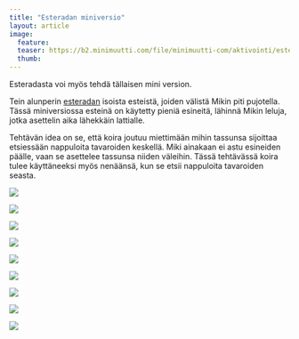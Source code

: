 ```yaml
---
title: "Esteradan miniversio"
layout: article
image:
  feature:
  teaser: https://b2.minimuutti.com/file/minimuutti-com/aktivointi/esteradan-miniversio/DS15253-245px.jpg
  thumb:
---
```


Esteradasta voi myös tehdä tällaisen mini version.

Tein alunperin [esteradan](/aktivointi/esterata/) isoista esteistä, joiden välistä Mikin piti pujotella. Tässä miniversiossa esteinä on käytetty pieniä esineitä, lähinnä Mikin leluja, jotka asettelin aika lähekkäin lattialle.

Tehtävän idea on se, että koira joutuu miettimään mihin tassunsa sijoittaa etsiessään nappuloita tavaroiden keskellä. Miki ainakaan ei astu esineiden päälle, vaan se asettelee tassunsa niiden väleihin. Tässä tehtävässä koira tulee käyttäneeksi myös nenäänsä, kun se etsii nappuloita tavaroiden seasta.

[![](https://b2.minimuutti.com/file/minimuutti-com/aktivointi/esteradan-miniversio/DS15253-800px.jpg)](https://dl.dropboxusercontent.com/sh/ea1wtnz7z734o12/AABM8KcYVAeLLpTsZGbahvCEa/aktivointi/esteradan-miniversio/DS15253.jpg)

[![](https://b2.minimuutti.com/file/minimuutti-com/aktivointi/esteradan-miniversio/DS15261-800px.jpg)](https://dl.dropboxusercontent.com/sh/ea1wtnz7z734o12/AADQ7ZpnBMTj-DZ201Fwv25Fa/aktivointi/esteradan-miniversio/DS15261.jpg)

[![](https://b2.minimuutti.com/file/minimuutti-com/aktivointi/esteradan-miniversio/DS15265-800px.jpg)](https://dl.dropboxusercontent.com/sh/ea1wtnz7z734o12/AACfZH2QzWsQn_8dxwXauOiLa/aktivointi/esteradan-miniversio/DS15265.jpg)

[![](https://b2.minimuutti.com/file/minimuutti-com/aktivointi/esteradan-miniversio/DS15298-800px.jpg)](https://dl.dropboxusercontent.com/sh/ea1wtnz7z734o12/AABwamRjciT5WP_pS4N5N0Dla/aktivointi/esteradan-miniversio/DS15298.jpg)

[![](https://b2.minimuutti.com/file/minimuutti-com/aktivointi/esteradan-miniversio/DS15302-800px.jpg)](https://dl.dropboxusercontent.com/sh/ea1wtnz7z734o12/AADRnumM87JWBwfR-BVLtDiFa/aktivointi/esteradan-miniversio/DS15302.jpg)

[![](https://b2.minimuutti.com/file/minimuutti-com/aktivointi/esteradan-miniversio/DS15324-800px.jpg)](https://dl.dropboxusercontent.com/sh/ea1wtnz7z734o12/AAB-qxiCtuC5HTRrRtK7yJ3Na/aktivointi/esteradan-miniversio/DS15324.jpg)

[![](https://b2.minimuutti.com/file/minimuutti-com/aktivointi/esteradan-miniversio/DS15330-800px.jpg)](https://dl.dropboxusercontent.com/sh/ea1wtnz7z734o12/AAB5gOc9_z9sXnvW18nlwxaEa/aktivointi/esteradan-miniversio/DS15330.jpg)

[![](https://b2.minimuutti.com/file/minimuutti-com/aktivointi/esteradan-miniversio/DS15357-800px.jpg)](https://dl.dropboxusercontent.com/sh/ea1wtnz7z734o12/AACQiyWTuO9aKgebdfg-7XRaa/aktivointi/esteradan-miniversio/DS15357.jpg)

[![](https://b2.minimuutti.com/file/minimuutti-com/aktivointi/esteradan-miniversio/DS15397-800px.jpg)](https://dl.dropboxusercontent.com/sh/ea1wtnz7z734o12/AACkYfAI94xFhLOQjn4GG2Eba/aktivointi/esteradan-miniversio/DS15397.jpg)
